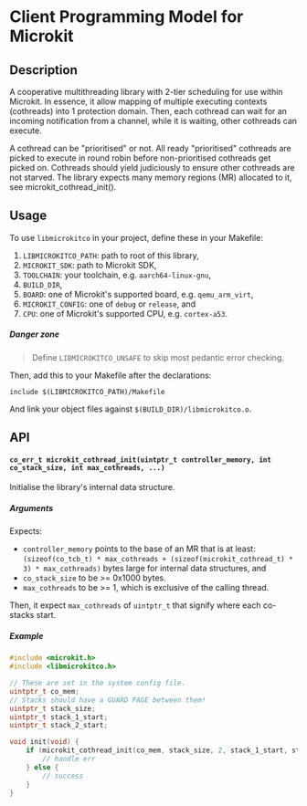 # Client Programming Model for Microkit

## Description
A cooperative multithreading library with 2-tier scheduling for use within Microkit. In essence, it allow mapping of multiple executing contexts (cothreads) into 1 protection domain. Then, each cothread can wait for an incoming notification from a channel, while it is waiting, other cothreads can execute. 

A cothread can be "prioritised" or not. All ready "prioritised" cothreads are picked to execute in round robin before non-prioritised cothreads get picked on. Cothreads should yield judiciously to ensure other cothreads are not starved. The library expects many memory regions (MR) allocated to it, see microkit_cothread_init().

## Usage
To use `libmicrokitco` in your project, define these in your Makefile:
1. `LIBMICROKITCO_PATH`: path to root of this library,
2. `MICROKIT_SDK`: path to Microkit SDK,
3. `TOOLCHAIN`: your toolchain, e.g. `aarch64-linux-gnu`,
4. `BUILD_DIR`,
5. `BOARD`: one of Microkit's supported board, e.g. `qemu_arm_virt`,
6. `MICROKIT_CONFIG`: one of `debug` or `release`, and
7. `CPU`: one of Microkit's supported CPU, e.g. `cortex-a53`.

##### Danger zone
> Define `LIBMICROKITCO_UNSAFE` to skip most pedantic error checking.

Then, add this to your Makefile after the declarations:
```
include $(LIBMICROKITCO_PATH)/Makefile
```

And link your object files against `$(BUILD_DIR)/libmicrokitco.o`.

## API
#### `co_err_t microkit_cothread_init(uintptr_t controller_memory, int co_stack_size, int max_cothreads, ...)`
Initialise the library's internal data structure.
##### Arguments
Expects:
- `controller_memory` points to the base of an MR that is at least:
`(sizeof(co_tcb_t) * max_cothreads + (sizeof(microkit_cothread_t) * 3) * max_cothreads)` bytes large for internal data structures, and
- `co_stack_size` to be >= 0x1000 bytes.
- `max_cothreads` to be >= 1, which is exclusive of the calling thread.

Then, it expect `max_cothreads` of `uintptr_t` that signify where each co-stacks start.

##### Example
```C
#include <microkit.h>
#include <libmicrokitco.h>

// These are set in the system config file.
uintptr_t co_mem;
// Stacks should have a GUARD PAGE between them!
uintptr_t stack_size;
uintptr_t stack_1_start;
uintptr_t stack_2_start;

void init(void) {
    if (microkit_cothread_init(co_mem, stack_size, 2, stack_1_start, stack_2_start) != MICROKITCO_NOERR) {
        // handle err
    } else {
        // success
    }
}
```